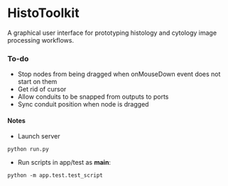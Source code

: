 # HistoToolkit

A graphical user interface for prototyping histology and cytology image processing workflows.

### To-do
* Stop nodes from being dragged when onMouseDown event does not start on them
* Get rid of cursor
* Allow conduits to be snapped from outputs to ports
* Sync conduit position when node is dragged

#### Notes
* Launch server
```
python run.py
```

* Run scripts in app/test as __main__:
```
python -m app.test.test_script
```
